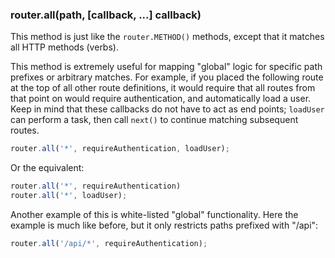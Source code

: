 <!---
 Copyright (c) 2016 StrongLoop, IBM, and Express Contributors
 License: MIT
-->

<h3 id='router.all'>router.all(path, [callback, ...] callback)</h3>

This method is just like the `router.METHOD()` methods, except that it matches all HTTP methods (verbs).

This method is extremely useful for
mapping "global" logic for specific path prefixes or arbitrary matches.
For example, if you placed the following route at the top of all other
route definitions, it would require that all routes from that point on
would require authentication, and automatically load a user. Keep in mind
that these callbacks do not have to act as end points; `loadUser`
can perform a task, then call `next()` to continue matching subsequent
routes.

~~~js
router.all('*', requireAuthentication, loadUser);
~~~

Or the equivalent:

~~~js
router.all('*', requireAuthentication)
router.all('*', loadUser);
~~~

Another example of this is white-listed "global" functionality. Here
the example is much like before, but it only restricts paths prefixed with
"/api":

~~~js
router.all('/api/*', requireAuthentication);
~~~
